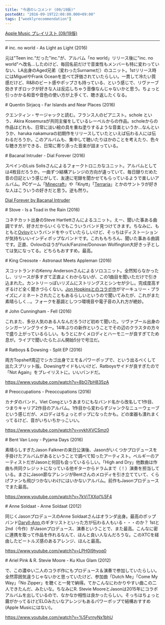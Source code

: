 ```yaml
---
title: "今週のレコメンド (09/19版)"
postedAt: "2016-09-19T22:08:00.000+09:00"
tags: ["weeklyrecommendation"]
---
```


[Apple Music プレイリスト (09/19版)](https://itunes.apple.com/jp/playlist/jin-zhounorekomendo-09-19ban/idpl.c183b0d5e27c488e880aafe2c2ce033c)

---

\# inc. no world - As Light as Light (2016)

元は"Teen inc.“だった"inc."が、アルバム「no world」リリース後に"inc. no world"へ改名…したのけど、毎回名前だけで音楽性もメンバーも特に変わっていない、LA出身のAged兄弟（変わったSurnameだ）のユニット。1stリリース時にはMiguelやFrank Oceanを並べて評価されていたらしい。一貫して冷たい質感だけど、R&Bのビート感やポップさも持っている、という感じで、リヴァーブ効きすぎロックが好きな人は反応しちゃう音像なんじゃないかと思う。ちょっと引っかかる和音や音色の使い方が上手くて、聴き返したくなる。

  
\# Quentin Sirjacq - Far Islands and Near Places (2016)

クエンティン・サージャックと読む。フランス人のピアニスト。schole という、Akira Kosemuraが共同主催をしているレーベルからの作品。scholeからの作品はどれも、日常に淡い絵の具を重ね塗りするような音楽というか…なんというか、haruka nakamuraの初期作をリリースしていたといえば伝わる人には伝わるだろうか。このアルバムも、集中して聴いたりほかのことを考えたり、色々な聴き方ができる、日常に寄り添った音楽が詰まっている。

  
\# Bacanal Intruder - Dial Forever (2016)

スペインのLuis Solisさんによるフォークトロニカなユニット。アルバムとしては4枚目だろうか。一曲ずつ結構アレンジの方向が違っていて、毎日録りだめた音の日記という感じがして、友達に宅録を聞かせてもらっているようで楽しいアルバム。PCゲーム「[Minecraft](https://itun.es/jp/reivz)」や「Knytt」「[Terraria](https://itun.es/jp/XofGC)」とかのサントラが好きな人はこういうの好きだと思う。逆も然り。

[Dial Forever by Bacanal Intruder](http://bacanalintruder.bandcamp.com/album/dial-forever-2)  

\# Stove - Is a Toad in the Rain (2016)

コネチカット出身のSteve Hartlettさんによるユニット。えー、聞いた事ある曲調ですが、好きだからいくらでもこういうバンド見つけてきます。ちなみに、もともと[Ovlov](https://itun.es/jp/Cisz-)というバンドをやっていたらしいけど、そっちはディストーションが気持ちいいインディポップなバンドです。これももちろん、聞いた事ある曲調です。正直、OvlovのほうがYuck/Fanzine/Donovan Wolfington大好きっ子としては気になってる。どちらもおすすめ。最高。

  
\# King Creosote - Astronaut Meets Appleman (2016)

スコットランドのKenny Andersonさんによるソロユニット。全然知らなかったし、リリースが多すぎて正直よくわからないが、この1曲目を聞いただけで引き込まれた。カントリーっぽいリズムにストリングスとシンセが少し。完成度高すぎるけど全く聞きづらくない。[Jon Hopkinsとのコラボ作](https://itun.es/jp/m3uAz)がマーキュリー・プライズにノミネートされたこともあるらしいというので聞いてみたが、これがまた素晴らしく…。フォークを基調としつつ環境音や電子音の入れ方が絶妙。

  
\# John Cunningham - Fell (2016)

これまた、多分人気のある人なんだろうけど初めて聞いた。リヴァプール出身のシンガーソングライター。14年ぶりの新作ということでその辺のクラスタの方々で盛り上がっているらしい。もうとにかくメロディとハーモニーが良すぎてため息が。ライブで聞いたらたぶん開始5分で号泣だ。

  
\# Ratboys & Dowsing - Split EP (2016)

両方Topshelf周辺でシカゴ出身でエモ＆パワーポップで、という出るべくして出たスプリット版。Dowsingサイドもいいけど、Ratboysサイドが良すぎたので「Not Again」をプレイリストに。いいバンドだ。

<https://www.youtube.com/watch?v=8bO7bH835zA>

  
\# Preoccupations - Preoccupations (2016)

カナダのバンド。Viet Congというあまりにもなバンド名から改名して1作目、つまりキャリア2作目のアルバム。1作目から変わらずジャンクなニューウェーブという感じだが、メロディはちょっとポップになったかも。どの楽器も潰れまくってるけど、音がいちいちかっこいい。

<https://www.youtube.com/watch?v=vykhXVCSmz0>  

\# Bent Van Looy - Pyjama Days (2016)

素晴らしすぎたJason Falknerの来日公演後、Jasonがいくつかプロデュースを手掛けたアルバムがあるということで調べて知ったアーティスト。ベルギーのアーティストだがJasonと何回も会っているらしい。「High and Dry」他数曲は作曲も共同クレジットになっている他ギターからドラムまで（！）演奏を担当している。まさにJason節なアレンジがBentさんのメロディを引き立てていて、くらげファンも飛びつかないわけにはいかないアルバム。前作もJasonプロデュースでまた最高。

<https://www.youtube.com/watch?v=7kViTXXol%5F4>  

\# Anne Soldaat - Anne Soldaat (2012)

同じくJasonプロデュースのAnne Soldaatさんはオランダ出身。最高のポップバンド[Daryll-Ann ](https://itun.es/jp/fqQgv)のギタリストといった方が伝わる人もいる・・・のか？ 1stと2nd（今作）がJasonプロデュース、演奏ということで、また最高。こんなに密に連携を取って作品を作れるなんて、ほんと良い人なんだろうな。このXTCを経由したビートルズ感のあるアレンジ、ほんと最高。

<https://www.youtube.com/watch?v=LPH0i9hyoq0>  

\# Ariel Pink & R. Stevie Moore - Ku Klux Glam (2012)

で、この濃ゆい二人のコラボ作にもプロデュース＆演奏で参加していたらしい。全然雰囲気違うじゃないかと思っていたけど、参加曲「Dutch Me」「Come My Way」「No Zipper」を聴くと一発で納得。てかこんなにわかりやすい曲この二人できたんだ、みたいな。ちなみにR. Stevie MooreとJasonは2015年にコラボアルバムを出しているので、なかなか相性は良かったらしい。そっちはちょっと霧がかってるけどELOみたいなアレンジもあるパワーポップで結構おすすめ(Apple Musicにはない)。

<https://www.youtube.com/watch?v=%5FvrnyNx1bhU>  
